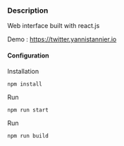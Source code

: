 ### Description

Web interface built with react.js 

Demo : https://twitter.yannistannier.io

#### Configuration

Installation
```
npm install
```


Run
```
npm run start
```

Run
```
npm run build
```